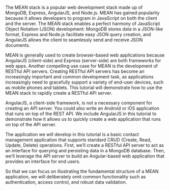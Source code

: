 The MEAN stack is a popular web development stack made up of MongoDB, Express, AngularJS, and Node.js. MEAN has gained popularity because it allows developers to program in JavaScript on both the client and the server. The MEAN stack enables a perfect harmony of JavaScript Object Notation (JSON) development: MongoDB stores data in a JSON-like format, Express and Node.js facilitate easy JSON query creation, and AngularJS allows the client to seamlessly send and receive JSON documents.

MEAN is generally used to create browser-based web applications because AngularJS (client-side) and Express (server-side) are both frameworks for web apps. Another compelling use case for MEAN is the development of RESTful API servers. Creating RESTful API servers has become an increasingly important and common development task, as applications increasingly need to gracefully support a variety of end-user devices, such as mobile phones and tablets. This tutorial will demonstrate how to use the MEAN stack to rapidly create a RESTful API server.

AngularJS, a client-side framework, is not a necessary component for creating an API server. You could also write an Android or iOS application that runs on top of the REST API. We include AngularJS in this tutorial to demonstrate how it allows us to quickly create a web application that runs on top of the API server.

The application we will develop in this tutorial is a basic contact management application that supports standard CRUD (Create, Read, Update, Delete) operations. First, we’ll create a RESTful API server to act as an interface for querying and persisting data in a MongoDB database. Then, we’ll leverage the API server to build an Angular-based web application that provides an interface for end users.

So that we can focus on illustrating the fundamental structure of a MEAN application, we will deliberately omit common functionality such as authentication, access control, and robust data validation.

